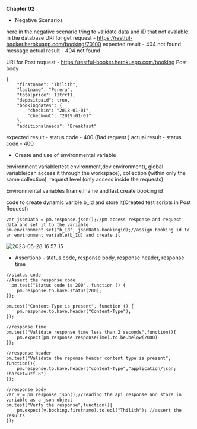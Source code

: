 
**Chapter 02**

* Negative Scenarios

here in the negative scenario tring to validate data and iD that not avalable in the database 
URI for get request - https://restful-booker.herokuapp.com/booking/70100
expected result - 404 not found message
actual result - 404 not found 

URI for Post request - https://restful-booker.herokuapp.com/booking
Post body
```
{
    "firstname": "Thilith",
    "lastname": "Perera",
    "totalprice": 11trrt1,
    "depositpaid": true,
    "bookingdates": {
        "checkin": "2018-01-01",
        "checkout": "2019-01-01"
    },
    "additionalneeds": "Breakfast"
```
expected result - status code - 400 (Bad request )
actual result - status code - 400

* Create and use of environmental variable

environment variable(test environment,dev environment), global variable(can access it through the workspace), 
collection (within only the same collection), request level (only access inside the requests)

Environmental variables
fname,lname and last create booking id

code to create dynamic varible b_Id and store it(Created test scripts in Post Request)

```
var jsonData = pm.response.json();//pm access response and request data and set it to the variable
pm.environment.set("b_Id", jsonData.bookingid);//assign booking id to an environment variable(b_Id) and create it
```

![2023-05-28 16 57 15](https://github.com/Kulshanperera/Booking_APITesting-/assets/47887463/13bd6e72-c66e-4731-9085-b1dda4ed5892)

* Assertions - status code, response body, response header, response time

```
//status code
//Assert the response code 
  pm.test("Status code is 200", function () {
    pm.response.to.have.status(200);
});
```

```
pm.test("Content-Type is present", function () {
    pm.response.to.have.header("Content-Type");
});

```
```
//response time
pm.test("Validate response time less than 2 seconds",function(){
    pm.expect(pm.response.responseTime).to.be.below(2000)
});
```
```
//response header
pm.test("Validate the reponse header content type is present", function(){
    pm.response.to.have.header("content-Type","application/json; charset=utf-8")
});
```
```
//response body
var v = pm.response.json();//reading the api response and store in variable as a json object 
pm.test("Verfy the response",function(){
    pm.expect(v.booking.firstname).to.eql("Thilith"); //assert the results
});
```


